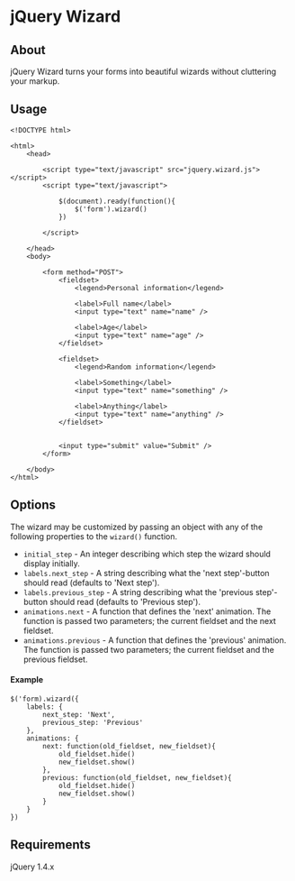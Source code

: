 # jQuery Wizard

## About

jQuery Wizard turns your forms into beautiful wizards without cluttering your markup.

## Usage

    <!DOCTYPE html>
    
    <html>
        <head>
        
            <script type="text/javascript" src="jquery.wizard.js"></script>
            <script type="text/javascript">
            
                $(document).ready(function(){
                    $('form').wizard()  
                })
                
            </script>
            
        </head>
        <body>
        
            <form method="POST">
                <fieldset>
                    <legend>Personal information</legend>
                    
                    <label>Full name</label>
                    <input type="text" name="name" />
                    
                    <label>Age</label>
                    <input type="text" name="age" />
                </fieldset>
                
                <fieldset>
                    <legend>Random information</legend>
                    
                    <label>Something</label>
                    <input type="text" name="something" />
                
                    <label>Anything</label>
                    <input type="text" name="anything" />
                </fieldset>
                
                
                <input type="submit" value="Submit" />
            </form>
            
        </body>
    </html>
    
## Options

The wizard may be customized by passing an object with any of the following properties to the `wizard()` function.

* `initial_step` - An integer describing which step the wizard should display initially.
* `labels.next_step` - A string describing what the 'next step'-button should read (defaults to 'Next step').
* `labels.previous_step` - A string describing what the 'previous step'-button should read (defaults to 'Previous step').
* `animations.next` - A function that defines the 'next' animation. The function is passed two parameters; the current fieldset and the next fieldset.
* `animations.previous` - A function that defines the 'previous' animation. The function is passed two parameters; the current fieldset and the previous fieldset.

#### Example

    $('form).wizard({
        labels: {
            next_step: 'Next',
            previous_step: 'Previous'
        },
        animations: {
            next: function(old_fieldset, new_fieldset){
                old_fieldset.hide()
                new_fieldset.show()
            },
            previous: function(old_fieldset, new_fieldset){
                old_fieldset.hide()
                new_fieldset.show()
            }
        }
    })

## Requirements

jQuery 1.4.x
        
